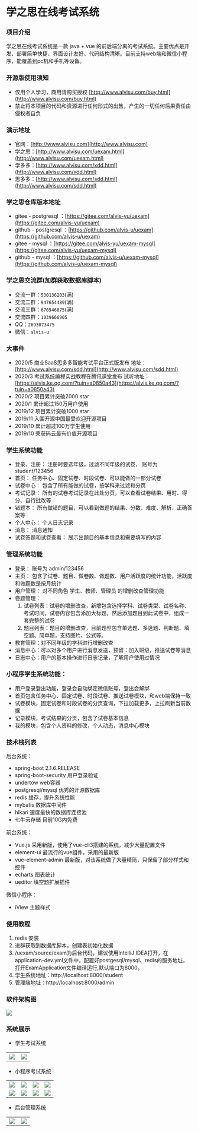 # 学之思在线考试系统

### 项目介绍
学之思在线考试系统是一款 java + vue 的前后端分离的考试系统。主要优点是开发、部署简单快捷、界面设计友好、代码结构清晰。目前支持web端和微信小程序，能覆盖到pc机和手机等设备。


### 开源版使用须知
 * 仅用个人学习，商用请购买授权 [http://www.alvisu.com/buy.html](http://www.alvisu.com/buy.html) 
 * 禁止将本项目的代码和资源进行任何形式的出售，产生的一切任何后果责任由侵权者自负

### 演示地址
 * 官网：[http://www.alvisu.com](http://www.alvisu.com)
 * 学之思：[http://www.alvisu.com/uexam.html](http://www.alvisu.com/uexam.html) 
 * 学多多：[http://www.alvisu.com/xdd.html](http://www.alvisu.com/xdd.html) 
 * 思多多：[http://www.alvisu.com/sdd.html](http://www.alvisu.com/sdd.html) 

### 学之思仓库版本地址
* gitee - postgresql ：[https://gitee.com/alvis-yu/uexam](https://gitee.com/alvis-yu/uexam)
* github - postgresql ：[https://github.com/alvis-u/uexam](https://github.com/alvis-u/uexam)
* gitee - mysql ：[https://gitee.com/alvis-yu/uexam-mysql](https://gitee.com/alvis-yu/uexam-mysql)
* github - mysql ：[https://github.com/alvis-u/uexam-mysql](https://github.com/alvis-u/uexam-mysql)

### 学之思交流群(加群获取数据库脚本)
* 交流一群：`530136203`(满)
* 交流二群：`947654489`(满)
* 交流三群：`670546875`(满)
* 交流四群：`1039666905`
* QQ：`2693073475`
* 微信：`alvis-u`

 
### 大事件
 * 2020/5 商业SaaS思多多智能考试平台正式版发布 地址：[http://www.alvisu.com/sdd.html](http://www.alvisu.com/sdd.html) 
 * 2020/3 考试系统编程实战教程在腾讯课堂发布 试听地址：[https://alvis.ke.qq.com/?tuin=a0850a43](https://alvis.ke.qq.com/?tuin=a0850a43)
 * 2020/2 项目累计突破2000 star
 * 2020/1 累计超过150万用户使用
 * 2019/12 项目累计突破1000 star
 * 2019/11 入围开源中国最受欢迎开源项目
 * 2019/10 累计超过100万学生使用
 * 2019/10 荣获码云最有价值开源项目


### 学生系统功能
* 登录、注册： 注册时要选年级，过滤不同年级的试卷， 账号为student/123456
* 首页： 任务中心、固定试卷、时段试卷、可以能做的一部分试卷
* 试卷中心： 包含了所有能做的试卷，按学科来过滤和分页
* 考试记录： 所有的试卷考试记录在此处分页，可以查看试卷结果、用时、得分、自行批改等
* 错题本： 所有做错的题目，可以看到做题的结果、分数、难度、解析、正确答案等
* 个人中心： 个人日志记录
* 消息： 消息通知 
* 试卷答题和试卷查看： 展示出题目的基本信息和需要填写的内容

### 管理系统功能
* 登录： 账号为 admin/123456
* 主页： 包含了试卷、题目、做卷数、做题数、用户活跃度的统计功能，活跃度和做题数是按月统计
* 用户管理： 对不同角色 学生、教师、管理员 的增删改查管理功能
* 卷题管理：
    1. 试卷列表：试卷的增删改查，新增包含选择学科、试卷类型、试卷名称、考试时间，试卷内容包含添加大标题，然后添加题目到此试卷中，组成一套完整的试卷
    2. 题目列表：题目的增删改查，目前题型包含单选题、多选题、判断题、填空题、简单题，支持图片、公式等。
* 教育管理：对不同年级的学科进行增删改查
* 消息中心：可以对多个用户进行消息发送，预留：加入班级，推送试卷等消息
* 日志中心：用户的基本操作进行日志记录，了解用户使用过情况

### 小程序学生系统功能：
* 用户登录登出功能，登录会自动绑定微信账号，登出会解绑
* 首页包含任务中心、固定试卷、时段试卷、推送试卷模块，和web端保持一致
* 试卷模块，固定试卷和时段试卷的分页查询，下拉加载更多，上拉刷新当前数据
* 记录模块，考试结果的分页，包含了试卷基本信息
* 我的模块，包含个人资料的修改，个人动态，消息中心模块


###  技术栈列表
后台系统：
* spring-boot  2.1.6.RELEASE
* spring-boot-security 用户登录验证 
* undertow  web容器 
* postgresql/mysql 优秀的开源数据库
* redis 缓存，提升系统性能
* mybatis 数据库中间件
* hikari 速度最快的数据库连接池
* 七牛云存储 目前10G内免费

前台系统：
* Vue.js  采用新版，使用了vue-cli3搭建的系统，减少大量配置文件
* element-ui  最流行的vue组件，采用的最新版
* vue-element-admin 最新版，对该系统做了大量精简，只保留了部分样式和控件
* echarts 图表统计
* ueditor 填空题扩展插件

微信小程序：
* iView 主题样式

### 使用教程
1. redis 安装
2. 进群获取到数据库脚本，创建表初始化数据
3. /uexam/source/exam为后台代码，建议使用IntelliJ IDEA打开，在application-dev.yml文件中，配置好postgesql/mysql、redis的服务地址，打开ExamApplication文件编译运行,默认端口为8000。
4. 学生系统地址：http://localhost:8000/student
5. 管理端地址：http://localhost:8000/admin

### 软件架构图
![](doc/image/frame/2.png)

### 系统展示
* 学生考试系统
<table>
    <tr>
        <td><img src="doc/image/student/2.png"/></td>
        <td><img src="doc/image/student/12.png"/></td>
    </tr>
</table>

*  小程序考试系统
<table>
    <tr>
        <td><img src="doc/image/wx/student/1.png"/></td>
        <td><img src="doc/image/wx/student/2.png"/></td>
        <td><img src="doc/image/wx/student/3.png"/></td>
        <td><img src="doc/image/wx/student/4.png"/></td>
    </tr>
    <tr>
        <td><img src="doc/image/wx/student/5.png"/></td>
        <td><img src="doc/image/wx/student/8.png"/></td>
        <td><img src="doc/image/wx/student/6.png"/></td>
        <td><img src="doc/image/wx/student/7.png"/></td>
    </tr>
</table>

* 后台管理系统

<table>
    <tr>
        <td><img src="doc/image/admin/12.png"/></td>
        <td><img src="doc/image/admin/13.png"/></td>
    </tr>
</table>
     